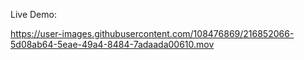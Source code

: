 


Live Demo:


https://user-images.githubusercontent.com/108476869/216852066-5d08ab64-5eae-49a4-8484-7adaada00610.mov



